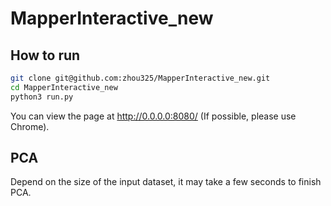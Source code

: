 # MapperInteractive_new

## How to run

```bash
git clone git@github.com:zhou325/MapperInteractive_new.git
cd MapperInteractive_new
python3 run.py
```

You can view the page at http://0.0.0.0:8080/ (If possible, please use Chrome).

## PCA
Depend on the size of the input dataset, it may take a few seconds to finish PCA.

